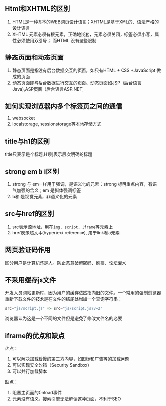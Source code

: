 ## Html和XHTML的区别
1. HTML是一种基本的WEB网页设计语言；XHTML是基于XML的、语法严格的设计语言
2. XHTML 元素必须有根元素，正确地嵌套，元素必须关闭，标签必须小写，属性必须使用双引号； 而HTML 没有这些限制

## 静态页面和动态页面
1. 静态页面是指没有后台数据交互的页面，如只有HTML + CSS +JavaScript 做成的页面
2. 动态页面即与后台数据进行交互的页面。动态页面如JSP（后台语言Java),ASP页面（后台语言ASP.NET）

## 如何实现浏览器内多个标签页之间的通信
1. websocket
2. localstorage, sessionstorage等本地存储方式

## title与h1的区别
title只表示是个标题,H1则表示层次明确的标题

## strong em b i区别
1. strong 与 em一样用于强调，是语义化的元素；strong 标明重点内容，有语气加强的含义；em 是斜体强调标签
2. b和i是视觉元素，非语义化的元素

## src与href的区别
1. src表示源地址，用在`img, script, iframe`等元素上
2. href表示超文本(hypertext reference), 用于link和a元素

## 网页验证码作用
区分用户是计算机还是人。防止恶意破解密码、刷票、论坛灌水


## 不采用缓存js文件
开发人员网站更新时，因为用户的缓存依然指向旧的文件。一个常用的强制浏览器重新下载文件的技术是在文件的结尾处增加一个查询字符串：
```js
src="js/script.js" => src="js/script.js?v=2"
```
浏览器认为这是一个不同的文件但是避免了修改文件名的必要
  

## iframe的优点和缺点
优点：
1. 可以解决加载缓慢的第三方内容，如图标和广告等的加载问题
2. 可以实现安全沙箱（Security Sandbox）
3. 可以并行加载脚本

缺点：
1. 阻塞主页面的Onload事件
2. 元素没有语义，搜索引擎无法解读这种页面，不利于SEO

